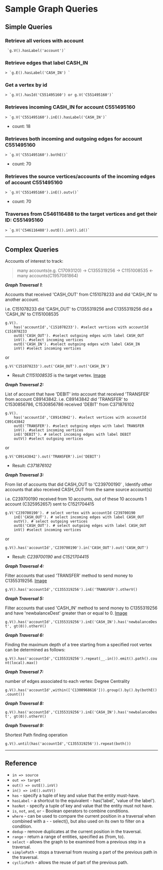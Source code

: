 # Sample Graph Queries

## Simple Queries

### Retrieve all verices with account

```
 `g.V().hasLabel('account')`
```

### Retrieve edges that label CASH_IN

```
> `g.E().hasLabel('CASH_IN') `
```

### Get a vertex by id

```
> `g.V().hasId('C551495160') or g.V('C551495160')`
```

### Retrieves incoming CASH_IN for account C551495160

```
> `g.V('C551495160').inE().hasLabel('CASH_IN')`
```

- count: 18

### Retrieves both incoming and outgoing edges for account C551495160

```
> `g.V('C551495160').bothE()`
```

- count: 70

### Retrieves the source vertices/accounts of the incoming edges of account C551495160

```
> `g.V('C551495160').inE().outv()`
```

- count: 70

### Traverses from C546116488 to the target vertices and get their ID: C551495160

```
> `g.V('C546116488').outE().inV().id()`
```

---

## Complex Queries

Accounts of interest to track:

> many accounts(e.g. C17093120) -> C1355319256 -> C1151008535 <- many accounts(C1957081864)

**_Graph Traversal 1_**:

Accounts that received 'CASH_OUT' from C151078233 and did 'CASH_IN' to another account.

i.e. C151078233 did 'CASH_OUT' to C1355319256 and C1355319256 did a 'CASH_IN' to C1151008535

```
g.V().
    has('accountId','C151078233'). #select vertices with accountId C151078233
    outE('CASH_OUT'). #select outgoing edges with label CASH_OUT
    inV(). #select incoming vertices
    outE('CASH_IN'). #select outgoing edges with label CASH_IN
    inV() #select incoming vertices
```

or

`g.V('C151078233').out('CASH_OUT').out('CASH_IN')`

- Result _C1151008535_ is the target vertex. [Image](images/graph_traversal_1.jpg)

**_Graph Traversal 2:_**

List of account that have 'DEBIT' into account that received 'TRANSFER' from account C89143842. i.e. C89143842 did 'TRANSFER' to C1530856786, C1530856786 received 'DEBIT' from C371876102

```
g.V().
    has('accountId','C89143842'). #select vertices with accountId C89143842
    outE('TRANSFER'). #select outgoing edges with label TRANSFER
    inV(). #select incoming vertices
    inE('DEBIT'). # select incoming edges with label DEBIT
    outV() #select outgoing vertices
```

or

`g.V('C89143842').out('TRANSFER').in('DEBIT')`

- Result: _C371876102_

**_Graph Traversal 3:_**

From list of accounts that did CASH_OUT to 'C239700190' , Identify other accounts that also received CASH_OUT from the same source account(s)

i.e. C239700190 received from 10 accounts, out of these 10 accounts 1 account (C325952657) sent to C1521704415

```
g.V('C239700190'). # select vertex with accountId C239700190
    inE('CASH_OUT'). # select incoming edges with label CASH_OUT
    outV(). # select outgoing vertices
    outE('CASH_OUT'). # select outgoing edges with label CASH_OUT
    inV() #select incoming vertices
```

or

`g.V().has('accountId','C239700190').in('CASH_OUT').out('CASH_OUT')`

- Result: _C239700190_ and _C1521704415_

**_Graph Traversal 4:_**

Filter accounts that used 'TRANSFER' method to send money to C1355319256. [Image](images/graph_traversal_4.jpg)

`g.V().has('accountId','C1355319256').inE('TRANSFER').otherV()`

**_Graph Traversal 5:_**

Filter accounts that used 'CASH_IN' method to send money to C1355319256 and have 'newbalanceDest' greater than or equal to 0. [Image](images/graph_traversal_4.jpg)

`g.V().has('accountId','C1355319256').inE('CASH_IN').has('newbalanceDest', gt(0)).otherV()`

**_Graph Traversal 6:_**

Finding the maximum depth of a tree starting from a specified root vertex can be determined as follows:

`g.V().has('accountId','C1355319256').repeat(__.in()).emit().path().count(local).max()`

**_Graph Traversal 7:_**

number of edges associated to each vertex: Degree Centrality

`g.V().has('accountId',within(['C1300968616'])).group().by().by(bothE().count())`

**_Graph Traversal 8:_**

`g.V().has('accountId','C1355319256').inE('CASH_IN').has('newbalanceDest', gt(0)).otherV()`

**_Graph Traversal 9:_**

Shortest Path finding operation

`g.V().until(has('accountId','C1355319256')).repeat(both())`

---

## Reference

- `in => source`
- `out => target`
- `out() => outE().inV()`
- `in() => inE().outV()`
- `has` - specify a tuple of key and value that the entity must-have.
- `hasLabel` - a shortcut to the equivalent - has('label', 'value of the label').
- `hasNot` - specify a tuple of key and value that the entity must not have.
- `is`, `not`, `and`, `or` - Boolean operators to combine conditions.
- `where` - can be used to compare the current position in a traversal when combined with a - - select(), but also used on its own to filter on a condition.
- `dedup` - remove duplicates at the current position in the traversal.
- `range` - return a range of entities, specified as (from, to).
- `select` - allows the graph to be examined from a previous step in a traversal.
- `simplePath` - stops a traversal from reusing a part of the previous path in the traversal.
- `cyclicPath` - allows the reuse of part of the previous path.
